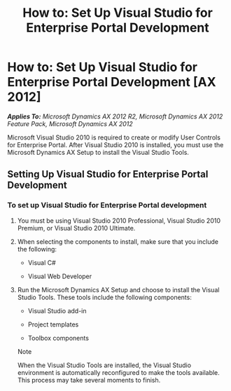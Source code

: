 ﻿---
title: 'How to: Set Up Visual Studio for Enterprise Portal Development'
TOCTitle: 'How to: Set Up Visual Studio'
ms:assetid: a9694dae-90d4-415d-983e-d6ecec30871f
ms:mtpsurl: https://msdn.microsoft.com/en-us/library/Cc572801(v=AX.60)
ms:contentKeyID: 28119471
ms.date: 11/07/2012
mtps_version: v=AX.60
---

# How to: Set Up Visual Studio for Enterprise Portal Development [AX 2012]


_**Applies To:** Microsoft Dynamics AX 2012 R2, Microsoft Dynamics AX 2012 Feature Pack, Microsoft Dynamics AX 2012_

Microsoft Visual Studio 2010 is required to create or modify User Controls for Enterprise Portal. After Visual Studio 2010 is installed, you must use the Microsoft Dynamics AX Setup to install the Visual Studio Tools.

## Setting Up Visual Studio for Enterprise Portal Development

### To set up Visual Studio for Enterprise Portal development

1.  You must be using Visual Studio 2010 Professional, Visual Studio 2010 Premium, or Visual Studio 2010 Ultimate.

2.  When selecting the components to install, make sure that you include the following:
    
      - Visual C\#
    
      - Visual Web Developer

3.  Run the Microsoft Dynamics AX Setup and choose to install the Visual Studio Tools. These tools include the following components:
    
      - Visual Studio add-in
    
      - Project templates
    
      - Toolbox components
    

    > [!NOTE]
    > <P>When the Visual Studio Tools are installed, the Visual Studio environment is automatically reconfigured to make the tools available. This process may take several moments to finish.</P>


